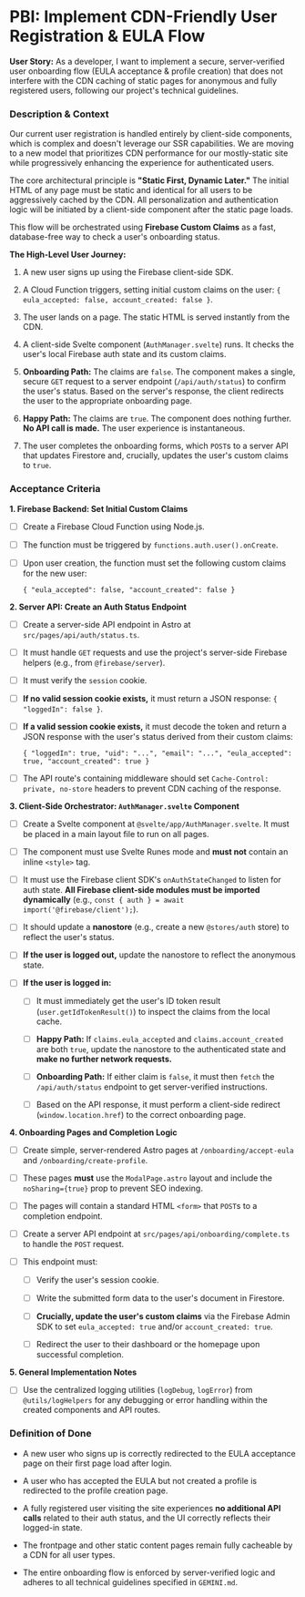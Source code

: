 # PBI: Implement CDN-Friendly User Registration & EULA Flow

**User Story:** As a developer, I want to implement a secure, server-verified user onboarding flow (EULA acceptance & profile creation) that does not interfere with the CDN caching of static pages for anonymous and fully registered users, following our project's technical guidelines.

### **Description & Context**

Our current user registration is handled entirely by client-side components, which is complex and doesn't leverage our SSR capabilities. We are moving to a new model that prioritizes CDN performance for our mostly-static site while progressively enhancing the experience for authenticated users.

The core architectural principle is **"Static First, Dynamic Later."** The initial HTML of any page must be static and identical for all users to be aggressively cached by the CDN. All personalization and authentication logic will be initiated by a client-side component after the static page loads.

This flow will be orchestrated using **Firebase Custom Claims** as a fast, database-free way to check a user's onboarding status.

**The High-Level User Journey:**

1. A new user signs up using the Firebase client-side SDK.
    
2. A Cloud Function triggers, setting initial custom claims on the user: `{ eula_accepted: false, account_created: false }`.
    
3. The user lands on a page. The static HTML is served instantly from the CDN.
    
4. A client-side Svelte component (`AuthManager.svelte`) runs. It checks the user's local Firebase auth state and its custom claims.
    
5. **Onboarding Path:** The claims are `false`. The component makes a single, secure `GET` request to a server endpoint (`/api/auth/status`) to confirm the user's status. Based on the server's response, the client redirects the user to the appropriate onboarding page.
    
6. **Happy Path:** The claims are `true`. The component does nothing further. **No API call is made.** The user experience is instantaneous.
    
7. The user completes the onboarding forms, which `POST`s to a server API that updates Firestore and, crucially, updates the user's custom claims to `true`.
    

### **Acceptance Criteria**

**1. Firebase Backend: Set Initial Custom Claims**

- [ ] Create a Firebase Cloud Function using Node.js.
    
- [ ] The function must be triggered by `functions.auth.user().onCreate`.
    
- [ ] Upon user creation, the function must set the following custom claims for the new user:
    
    ```
    { "eula_accepted": false, "account_created": false }
    ```
    

**2. Server API: Create an Auth Status Endpoint**

- [ ] Create a server-side API endpoint in Astro at `src/pages/api/auth/status.ts`.
    
- [ ] It must handle `GET` requests and use the project's server-side Firebase helpers (e.g., from `@firebase/server`).
    
- [ ] It must verify the `session` cookie.
    
- [ ] **If no valid session cookie exists,** it must return a JSON response: `{ "loggedIn": false }`.
    
- [ ] **If a valid session cookie exists,** it must decode the token and return a JSON response with the user's status derived from their custom claims:
    
    ```
    { "loggedIn": true, "uid": "...", "email": "...", "eula_accepted": true, "account_created": true }
    ```
    
- [ ] The API route's containing middleware should set `Cache-Control: private, no-store` headers to prevent CDN caching of the response.
    

**3. Client-Side Orchestrator: `AuthManager.svelte` Component**

- [ ] Create a Svelte component at `@svelte/app/AuthManager.svelte`. It must be placed in a main layout file to run on all pages.
    
- [ ] The component must use Svelte Runes mode and **must not** contain an inline `<style>` tag.
    
- [ ] It must use the Firebase client SDK's `onAuthStateChanged` to listen for auth state. **All Firebase client-side modules must be imported dynamically** (e.g., `const { auth } = await import('@firebase/client');`).
    
- [ ] It should update a **nanostore** (e.g., create a new `@stores/auth` store) to reflect the user's status.
    
- [ ] **If the user is logged out,** update the nanostore to reflect the anonymous state.
    
- [ ] **If the user is logged in:**
    
    - [ ] It must immediately get the user's ID token result (`user.getIdTokenResult()`) to inspect the claims from the local cache.
        
    - [ ] **Happy Path:** If `claims.eula_accepted` and `claims.account_created` are both `true`, update the nanostore to the authenticated state and **make no further network requests.**
        
    - [ ] **Onboarding Path:** If either claim is `false`, it must then `fetch` the `/api/auth/status` endpoint to get server-verified instructions.
        
    - [ ] Based on the API response, it must perform a client-side redirect (`window.location.href`) to the correct onboarding page.
        

**4. Onboarding Pages and Completion Logic**

- [ ] Create simple, server-rendered Astro pages at `/onboarding/accept-eula` and `/onboarding/create-profile`.
    
- [ ] These pages **must** use the `ModalPage.astro` layout and include the `noSharing={true}` prop to prevent SEO indexing.
    
- [ ] The pages will contain a standard HTML `<form>` that `POST`s to a completion endpoint.
    
- [ ] Create a server API endpoint at `src/pages/api/onboarding/complete.ts` to handle the `POST` request.
    
- [ ] This endpoint must:
    
    - [ ] Verify the user's session cookie.
        
    - [ ] Write the submitted form data to the user's document in Firestore.
        
    - [ ] **Crucially, update the user's custom claims** via the Firebase Admin SDK to set `eula_accepted: true` and/or `account_created: true`.
        
    - [ ] Redirect the user to their dashboard or the homepage upon successful completion.
        

**5. General Implementation Notes**

- [ ] Use the centralized logging utilities (`logDebug`, `logError`) from `@utils/logHelpers` for any debugging or error handling within the created components and API routes.
    

### **Definition of Done**

- A new user who signs up is correctly redirected to the EULA acceptance page on their first page load after login.
    
- A user who has accepted the EULA but not created a profile is redirected to the profile creation page.
    
- A fully registered user visiting the site experiences **no additional API calls** related to their auth status, and the UI correctly reflects their logged-in state.
    
- The frontpage and other static content pages remain fully cacheable by a CDN for all user types.
    
- The entire onboarding flow is enforced by server-verified logic and adheres to all technical guidelines specified in `GEMINI.md`.